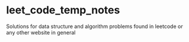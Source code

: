 # leet_code_temp_notes

Solutions for data structure and algorithm problems found in leetcode or any other website in general
